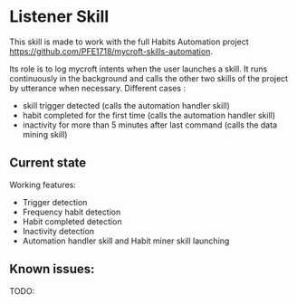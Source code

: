 # Listener Skill

This skill is made to work with the full Habits Automation project https://github.com/PFE1718/mycroft-skills-automation. 

Its role is to log mycroft intents when the user launches a skill. It runs continuously in the background and calls the other two skills of the project by utterance when necessary.
Different cases : 
 - skill trigger detected (calls the automation handler skill)
 - habit completed for the first time (calls the automation handler skill)
 - inactivity for more than 5 minutes after last command (calls the data mining skill)

## Current state

Working features:
 - Trigger detection
 - Frequency habit detection
 - Habit completed detection
 - Inactivity detection
 - Automation handler skill and Habit miner skill launching

Known issues:
 - 

TODO:
 